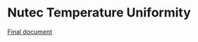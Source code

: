 # Nutec Temperature Uniformity

[Final document](https://docs.google.com/document/d/1WR9TQmrHYARYWZjmz8UIUG69sqPHC97h74jdhRo4tOE/edit?usp=sharing)
